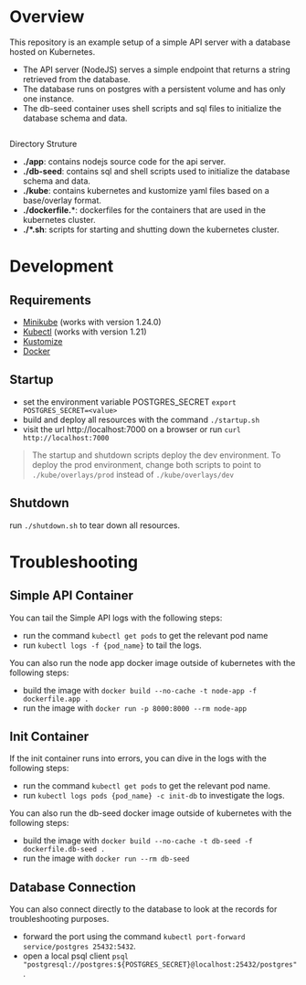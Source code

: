 
# Overview 

This repository is an example setup of a simple API server with a database hosted on Kubernetes.
- The API server (NodeJS) serves a simple endpoint that returns a string retrieved from the database.
- The database runs on postgres with a persistent volume and has only one instance.
- The db-seed container uses shell scripts and sql files to initialize the database schema and data.

<image diagram>

Directory Struture
- **./app**: contains nodejs source code for the api server.
- **./db-seed**: contains sql and shell scripts used to initialize the database schema and data.
- **./kube**: contains kubernetes and kustomize yaml files based on a base/overlay format.
- **./dockerfile.***: dockerfiles for the containers that are used in the kubernetes cluster.
- **./*.sh**: scripts for starting and shutting down the kubernetes cluster.


# Development
## Requirements
- [Minikube](https://minikube.sigs.k8s.io/docs/start/) (works with version 1.24.0)
- [Kubectl](https://kubernetes.io/docs/tasks/tools/)  (works with version 1.21)
- [Kustomize](https://kubectl.docs.kubernetes.io/installation/kustomize/)
- [Docker](https://docs.docker.com/get-docker/)


## Startup
- set the environment variable POSTGRES_SECRET `export POSTGRES_SECRET=<value>`
- build and deploy all resources with the command `./startup.sh`
- visit the url http://localhost:7000 on a browser or run `curl http://localhost:7000`

> The startup and shutdown scripts deploy the dev environment. To deploy the prod environment, change both scripts to point to `./kube/overlays/prod` instead of `./kube/overlays/dev`
## Shutdown
run `./shutdown.sh` to tear down all resources.


# Troubleshooting

## Simple API Container
You can tail the Simple API logs with the following steps:
- run the command `kubectl get pods` to get the relevant pod name
- run `kubectl logs -f {pod_name}` to tail the logs.

You can also run the node app docker image outside of kubernetes with the following steps:
- build the image with `docker build --no-cache -t node-app -f dockerfile.app .`
- run the image with `docker run -p 8000:8000 --rm node-app`

## Init Container
If the init container runs into errors, you can dive in the logs with the following steps:
- run the command `kubectl get pods` to get the relevant pod name.
- run `kubectl logs pods {pod_name} -c init-db` to investigate the logs.

You can also run the db-seed docker image outside of kubernetes with the following steps:
- build the image with `docker build --no-cache -t db-seed -f dockerfile.db-seed .`
- run the image with `docker run --rm db-seed`

## Database Connection
You can also connect directly to the database to look at the records for troubleshooting purposes.
- forward the port using the command `kubectl port-forward service/postgres 25432:5432`.
- open a local psql client `psql "postgresql://postgres:${POSTGRES_SECRET}@localhost:25432/postgres"`.

